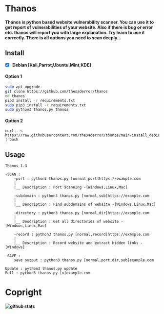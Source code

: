 # Thanos

**Thanos is python based website vulnerability scanner. You can use it to get report of vulnerabilities of your website.
Also if there is bug or error etc. thanos will report you with large explanation. Try learn to use it correctly. 
There is all options you need to scan deeply...**

## Install

- [x] **Debian [Kali,Parrot,Ubuntu,Mint,KDE]**

#### Option 1
```bash
sudo apt upgrade
git clone https://github.com/thesaderror/thanos
cd thanos
pip3 install -r requirements.txt
sudo pip3 install -r requirements.txt
sudo python3 thanos.py thanos
```
#### Option 2
```
curl  -s https://raw.githubusercontent.com/thesaderror/thanos/main/install_debian.sh | bash
```

## Usage
```
Thanos 1.3

-SCAN :
    -port : python3 thanos.py [normal,port]https://example.com
    |
    |__ Description : Port scanning -[Windows,Linux,Mac]
    
    -subdomain : python3 thanos.py [normal,sub]https://example.com
    |
    |__ Description : Find subdomains of website -[Windows,Linux,Mac]
    
    -directory : python3 thanos.py [normal,dir]https://example.com
    |
    |__ Description : Get all directories of website -[Windows,Linux,Mac]
    
    -record : python3 thanos.py [normal,record]https://example.com
    |
    |__ Description : Record website and extract hidden links -[Windows]

-SAVE :
    save output : python3 thanos.py [normal,port,dir,sub]example.com

Update : python3 thanos.py update
Full : python3 thanos.py [x]example.com
```


# Copright
<h4 (c) Thanos developed and created by Thesaderror. </h4> 
<img align="center" src="https://github-readme-stats.vercel.app/api?username=thesaderror&show_icons=true&include_all_commits=true&theme=black-white&count_private=true" alt="github stats">
